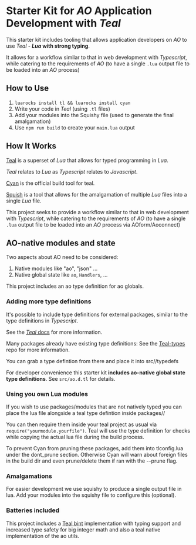 # Starter Kit for *AO* Application Development with *Teal*

This starter kit includes tooling that allows application developers on *AO* to use *Teal* - ***Lua* with strong typing**.

It allows for a workflow similar to that in web development with *Typescript*, while catering to the requirements of *AO* (to have a single `.lua` output file to be loaded into an *AO* process)

## How to Use

1. `luarocks install tl && luarocks install cyan` 
2. Write your code in *Teal* (using `.tl` files)
3. Add your modules into the Squishy file (used to generate the final amalgamation)
4. Use `npm run build` to create your `main.lua` output



## How It Works

[Teal](https://github.com/teal-language/tl) is a superset of *Lua* that allows for typed programming in *Lua*.

*Teal* relates to *Lua* as *Typescript* relates to *Javascript*.

[Cyan](https://github.com/teal-language/cyan) is the official build tool for teal.

[Squish](https://github.com/LuaDist/squish) is a tool that allows for the amalgamation of multiple *Lua* files into a single *Lua* file.

This project seeks to provide a workflow similar to that in web development with *Typescript*, while catering to the requirements of *AO* (to have a single `.lua` output file to be loaded into an *AO* process via AOform/Aoconnect)

## AO-native modules and state

Two aspects about AO need to be considered:

1. Native modules like "ao", "json" ...
2. Native global state like `ao`, `Handlers`, ... 

This project includes an ao type definition for ao globals.

### Adding more type definitions

It's possible to include type definitions for external packages, similar to the type definitions in *Typescript*.

See the [*Teal* docs](https://github.com/teal-language/tl?tab=readme-ov-file) for more information.

Many packages already have existing type definitions: See the [Teal-types](https://github.com/teal-language/teal-types/) repo for more information.

You can grab a type defintion from there and place it into src/<your project>/typedefs

For developer convenience this starter kit **includes ao-native global state type definitions**. See `src/ao.d.tl` for details.

### Using you own Lua modules
If you wish to use packages/modules that are not natively typed you can place the lua file alongside a teal type defintion inside packages/<package name>/

You can then require them inside your teal project as usual via `require("yourmodule.yourfile")`. Teal will use the type definition for checks while copying the actual lua file during the build process.

To prevent Cyan from pruning these packages, add them into tlconfig.lua under the dont_prune section. Otherwise Cyan will warn about foreign files in the build dir and even prune/delete them if ran with the --prune flag.

### Amalgamations
For easier development we use squishy to produce a single output file in lua. Add your modules into the squishy file to configure this (optional).

### Batteries included
This project includes a [Teal bint](https://github.com/AutonomousResearch/teal-bint) implementation with typing support and increased type safety for big integer math and also a teal native implementation of the ao utils.
